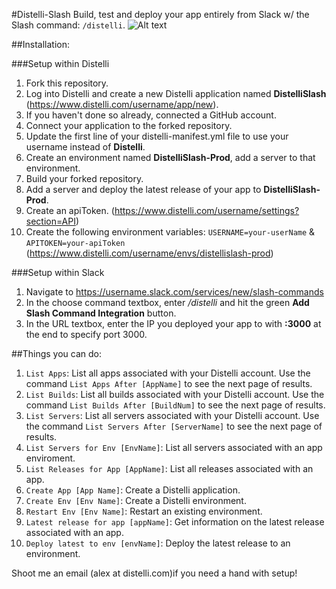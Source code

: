 #Distelli-Slash
Build, test and deploy your app entirely from Slack w/ the Slash command: `/distelli`.
![Alt text](https://monosnap.com/file/DgviPh9HwOQQHL5mXsQvB0AXPW3iNh.png)

##Installation:

###Setup within Distelli
1. Fork this repository.
2. Log into Distelli and create a new Distelli application named **DistelliSlash** (https://www.distelli.com/username/app/new).
3. If you haven't done so already, connected a GitHub account.
4. Connect your application to the forked repository.
5. Update the first line of your distelli-manifest.yml file to use your username instead of **Distelli**.
6. Create an environment named **DistelliSlash-Prod**, add a server to that environment.
7. Build your forked repository.
8. Add a server and deploy the latest release of your app to **DistelliSlash-Prod**.
9. Create an apiToken. (https://www.distelli.com/username/settings?section=API)
10. Create the following environment variables: `USERNAME=your-userName` & `APITOKEN=your-apiToken` (https://www.distelli.com/username/envs/distellislash-prod)

###Setup within Slack
1. Navigate to https://username.slack.com/services/new/slash-commands
2. In the choose command textbox, enter */distelli* and hit the green **Add Slash Command Integration** button.
3. In the URL textbox, enter the IP you deployed your app to with **:3000** at the end to specify port 3000.

##Things you can do:
1. `List Apps`: List all apps associated with your Distelli account. Use the command `List Apps After [AppName]` to see the next page of results.
2. `List Builds`: List all builds associated with your Distelli account. Use the command `List Builds After [BuildNum]` to see the next page of results.
3. `List Servers`: List all servers associated with your Distelli account. Use the command `List Servers After [ServerName]` to see the next page of results.
4. `List Servers for Env [EnvName]`: List all servers associated with an app enviroment.
5. `List Releases for App [AppName]`: List all releases associated with an app.
6. `Create App [App Name]`: Create a Distelli application.
7. `Create Env [Env Name]`: Create a Distelli environment.
8. `Restart Env [Env Name]`: Restart an existing environment.
9. `Latest release for app [appName]`: Get information on the latest release associated with an app.
10. `Deploy latest to env [envName]`: Deploy the latest release to an environment.

Shoot me an email (alex at distelli.com)if you need a hand with setup!
